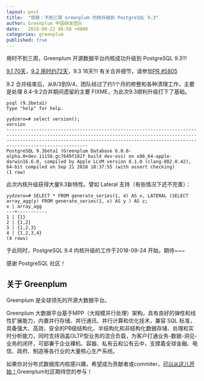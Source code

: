 ```yaml
---
layout: post
title:  "惊艳：不到三周 Greenplum 内核升级到 PostgreSQL 9.3"
author: Greenplum 中国研发团队
date:   2018-09-22 06:58 +0800
categories: greenplum
published: true
---
```



用时不到三周，Greenplum 开源数据平台内核成功升级到 PostgreSQL 9.3!!! 

[9.1 70天](http://greenplum.cn/tools/2018/07/12/postgresql-upgrade-from-9.0-to-9.1.html)，[9.2 用时约72天](http://greenplum.cn/greenplum/2018/08/03/greenplum_has_pg92_kernel.html)，9.3 16天!!! 有关合并细节，请参加[PR #5805](https://github.com/greenplum-db/gpdb/pull/5805)

9.2 合并结束后，从8/3到9/4，团队经过了约1个月的修整和各种清理工作，主要是处理 8.4-9.2合并期间遗留的主要 FIXME，为此次9.3顺利升级打下了基础。

```
psql (9.3beta1)
Type "help" for help.

yydzero=# select version();
version
------------------------------------------------------------------------------------------------------------------------------------------------------------------------------------------------------------------------------------------------
PostgreSQL 9.3beta1 (Greenplum Database 6.0.0-alpha.0+dev.11158.gc7649f182f build dev-oss) on x86_64-apple-darwin16.6.0, compiled by Apple LLVM version 8.1.0 (clang-802.0.42), 64-bit compiled on Sep 21 2018 18:37:55 (with assert checking)
(1 row)
```


此次内核升级获得大量9.3新特性。譬如 Lateral 支持（有些情况下还不完善）：

```
yydzero=# SELECT * FROM generate_series(1, 4) AS x, LATERAL (SELECT array_agg(y) FROM generate_series(1, x) AS y ) AS z;
x | array_agg
---+-----------
1 | {1}
2 | {1,2}
3 | {1,2,3}
4 | {1,2,3,4}
(4 rows)
```

于此同时，PostgreSQL 9.4 内核升级的工作于2018-09-24 开始，期待~~~

感谢 PostgreSQL 社区！

## 关于 Greenplum

Greenplum 是全球领先的开源大数据平台。

Greenplum 大数据平台基于MPP（大规模并行处理）架构，具有良好的弹性和线性扩展能力，内置并行存储、并行通讯、并行计算和优化技术，兼容 SQL 标准，具备强大、高效、安全的PB级结构化、半结构化和非结构化数据存储、处理和实时分析能力，同时支持涵盖OLTP型业务的混合负载，为客户打通业务-数据-洞见-业务的闭环，可部署于企业裸机、容器、私有云和公有云中，支撑着全球金融、电信、政府、制造等各行业的大量核心生产系统。

如果你对分布式数据库内核感兴趣，希望成为贡献者或commiter，[可以从这儿开始！](https://github.com/greenplum-db/gpdb/issues?q=is%3Aissue+is%3Aopen+label%3A%22help+wanted%22)Greenplum社区期待您的参与！

